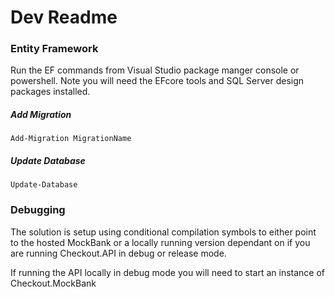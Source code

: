 # Dev Readme

### Entity Framework 

Run the EF commands from Visual Studio package manger console or powershell. Note you will need the EFcore tools and SQL Server design packages installed.

##### Add Migration

`Add-Migration MigrationName`

##### Update Database

`Update-Database`

### Debugging

The solution is setup using conditional compilation symbols to either point to the hosted MockBank or a locally running version dependant on if you are running Checkout.API in debug or release mode.

If running the API locally in debug mode you will need to start an instance of Checkout.MockBank